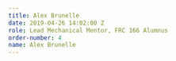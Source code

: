 ```yaml
---
title: Alex Brunelle
date: 2019-04-26 14:02:00 Z
role: Lead Mechanical Mentor, FRC 166 Alumnus
order-number: 4
name: Alex Brunelle
---
```


